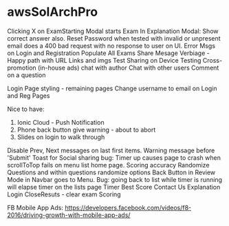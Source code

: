 # awsSolArchPro

Clicking X on ExamStarting Modal starts Exam
In Explanation Modal: Show correct answer also.
Reset Password when tested with invalid or unpresent email does a 400 bad request with no response to user on UI.
Error Msgs on Login and Registration
Populate All Exams
Share Mesage Verbiage - Happy path with URL Links and imgs
Test Sharing on Device
Testing
Cross-promotion (in-house ads)
chat with author
Chat with other users
Comment on a question



Login Page styling - remaining pages 
Change username to email on Login and Reg Pages




Nice to have:
1. Ionic Cloud - Push Notification
2. Phone back button give warning - about to abort
3. Slides on login to walk through



Disable Prev, Next messages on last first items.
Warning message before 'Submit'
Toast for Social sharing
bug: Timer up causes page to crash when scrollToTop fails on menu list home page.
Scoring accuracy
Randomize Questions and within questions randomize options
Back Button in  Review Mode in Navbar goes to Menu.
Bug: going back to list while timer is running will elapse timer on the lists page
Timer
Best Score
Contact Us
Explanation
Login
CloseResuts - clear exam
Scoring


FB Mobile App Ads:
https://developers.facebook.com/videos/f8-2016/driving-growth-with-mobile-app-ads/

